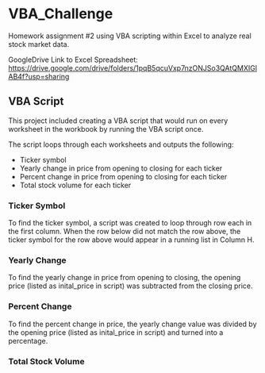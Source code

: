 # VBA_Challenge
Homework assignment #2 using VBA scripting within Excel to analyze real stock market data.

GoogleDrive Link to Excel Spreadsheet: https://drive.google.com/drive/folders/1pqB5qcuVxp7nzONJSo3QAtQMXIGlAB4f?usp=sharing

## VBA Script
This project included creating a VBA script that would run on every worksheet in the workbook by running the VBA script once.

The script loops through each worksheets and outputs the following:
* Ticker symbol
* Yearly change in price from opening to closing for each ticker
* Percent change in price from opening to closing for each ticker
* Total stock volume for each ticker 

### Ticker Symbol
To find the ticker symbol, a script was created to loop through row each in the first column. When the row below did not match the row above, the ticker symbol for the row above would appear in a running list in Column H.

### Yearly Change 
To find the yearly change in price from opening to closing, the opening price (listed as inital_price in script) was subtracted from the closing price.

### Percent Change
To find the percent change in price, the yearly change value was divided by the opening price (listed as inital_price in script) and turned into a percentage. 

### Total Stock Volume
